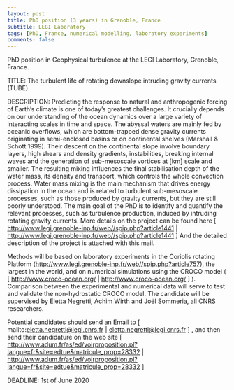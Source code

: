 ```yaml
---
layout: post
title: PhD position (3 years) in Grenoble, France
subtitle: LEGI Laboratory
tags: [PhD, France, numerical modelling, laboratory experiments]
comments: false
---
```

PhD position in Geophysical turbulence at the LEGI Laboratory, Grenoble, France.

TITLE: The turbulent life of rotating downslope intruding gravity currents (TUBE)

DESCRIPTION: Predicting the response to natural and anthropogenic forcing of Earth’s climate is one of today’s
greatest challenges. It crucially depends on our understanding of the ocean dynamics over a large
variety of interacting scales in time and space. The abyssal waters are mainly fed by oceanic
overflows, which are bottom-trapped dense gravity currents originating in semi-enclosed basins
or on continental shelves (Marshall & Schott 1999). Their descent on the continental slope involve
boundary layers, high shears and density gradients, instabilities, breaking internal waves and the
generation of sub-mesoscale vortices at [km] scale and smaller. The resulting mixing influences the
final stabilisation depth of the water mass, its density and transport, which controls the whole
convection process.
Water mass mixing is the main mechanism that drives energy dissipation in the ocean and is related to
turbulent sub-mesoscale processes, such as those produced by gravity currents, but they are still poorly understood.
The main goal of the PhD is to identify and quantify the relevant processes, such as turbulence
production, induced by intruding rotating gravity currents.
More details on the project can be found here
[ http://www.legi.grenoble-inp.fr/web//spip.php?article1441 | http://www.legi.grenoble-inp.fr/web//spip.php?article1441 ]
And the detailed description of the project is attached with this mail.

Methods will be based on laboratory experiments in the Coriolis rotating Platform (http://www.legi.grenoble-inp.fr/web//spip.php?article757), the largest in the world,
and on numerical simulations using the CROCO model ( [ http://www.croco-ocean.org/ | http://www.croco-ocean.org/ ] ).
Comparison between the experimental and numerical data will serve to test and validate the non-hydrostatic CROCO model.
The candidate will be supervised by Eletta Negretti, Achim Wirth and Joël Sommeria, all CNRS researchers.

Potential candidates should send an Email to [ mailto:eletta.negretti@legi.cnrs.fr | eletta.negretti@legi.cnrs.fr ] , and then send their candidature on the web site
[ http://www.adum.fr/as/ed/voirproposition.pl?langue=fr&site=edtue&matricule_prop=28332 | http://www.adum.fr/as/ed/voirproposition.pl?langue=fr&site=edtue&matricule_prop=28332  ]


DEADLINE: 1st of June 2020
